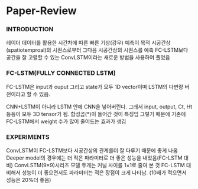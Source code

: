 # Paper-Review

### INTRODUCTION
레이더 데이터를 활용한 시간차에 따른 빠른 기상(강우) 예측이 목적
시공간상(spatiotemproal)의 시퀀스로부터 그다음 시공간상의 시퀀스를 예측
FC-LSTM보다 공간을 잘 고렬할 수 있는 ConvLSTM이라는 새로운 방법을 사용하여 풀었음

### FC-LSTM(FULLY CONNECTED LSTM)
FC-LSTM은 input과 ouput 그리고 state가 모두 1D vector이며 LSTM의 다변량 버전이라고 할 수 있음.


CNN+LSTM이 아니라 LSTM 안에 CNN을 넣어버린다.
그래서  input, output, Ct, Ht 등등이 모두 3D tensor가 됨.
합성곱(*)이 들어간 것이 특징임
그렇기 때문에 기존에 FC-LSTM에서 weight 수가 많이 줄어드는 효과가 생김


### EXPERIMENTS
ConvLSTM이 FC-LSTM보다 시공간상의 관계를더 잘 다루기 때문에 좋게 나옴
Deeper model의 경우에는 더 적은 파라미터로 더 좋은 성능을 내었음(FC-LSTM 대비)
ConvLSTM(9×9)시리즈 모델 두개는 커널 사이를 1×1로 줄여 본 것
FC-LSTM 대비해서 성능이 더 좋으면서도 파라미터는 적은 장점이 크게 나타남.
(10배가 적으면서 성능은 20%더 좋음)


